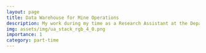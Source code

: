 ```yaml
---
layout: page
title: Data Warehouse for Mine Operations
description: My work during my time as a Research Assistant at the Department of Mining and Geological Engineering at the University of Arizona
img: assets/img/ua_stack_rgb_4_0.png
importance: 1
category: part-time
---
```


